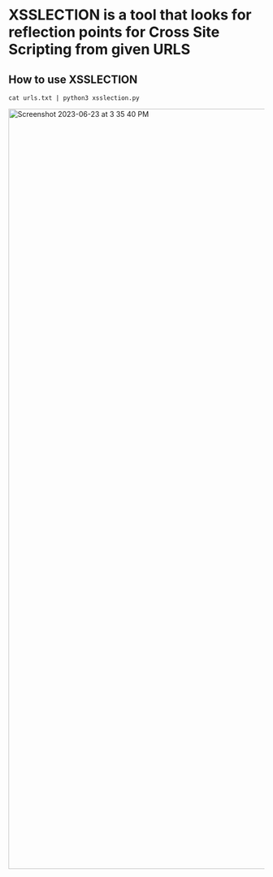 
<h1>XSSLECTION is a tool that looks for reflection points for Cross Site Scripting from given URLS</h1>


<h2>How to use XSSLECTION</h2>

```
cat urls.txt | python3 xsslection.py
```
<img width="1498" alt="Screenshot 2023-06-23 at 3 35 40 PM" src="https://github.com/imranfactorial/XSSLECTION/assets/134529947/f8001d50-bbe5-4caf-b706-de7fe74fb874">
